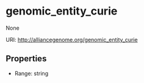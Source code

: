 # genomic_entity_curie

None

URI: http://alliancegenome.org/genomic_entity_curie



<!-- no inheritance hierarchy -->


## Properties

 * Range: string


